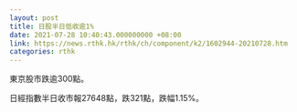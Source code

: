 ```yaml
---
layout: post
title: 日股半日低收逾1%
date: 2021-07-28 10:40:43.000000000 +08:00
link: https://news.rthk.hk/rthk/ch/component/k2/1602944-20210728.htm
categories: rthk
---
```


東京股市跌逾300點。

日經指數半日收市報27648點，跌321點，跌幅1.15%。
